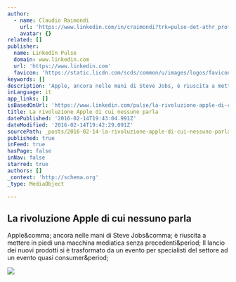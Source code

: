 ```yaml
---
author:
  - name: Claudio Raimondi
    url: 'https://www.linkedin.com/in/craimondi?trk=pulse-det-athr_prof-art_hdr'
    avatar: {}
related: []
publisher:
  name: LinkedIn Pulse
  domain: www.linkedin.com
  url: 'https://www.linkedin.com'
  favicon: 'https://static.licdn.com/scds/common/u/images/logos/favicons/v1/favicon.ico'
keywords: []
description: 'Apple, ancora nelle mani di Steve Jobs, è riuscita a mettere in piedi una macchina mediatica senza precedenti. Il lancio dei nuovi prodotti si è trasformato da un evento per specialisti del settore ad un evento quasi consumer.'
inLanguage: it
app_links: []
isBasedOnUrl: 'https://www.linkedin.com/pulse/la-rivoluzione-apple-di-cui-nessuno-parla-claudio-raimondi?trk=mp-reader-card'
title: La rivoluzione Apple di cui nessuno parla
datePublished: '2016-02-14T19:43:04.991Z'
dateModified: '2016-02-14T19:42:29.091Z'
sourcePath: _posts/2016-02-14-la-rivoluzione-apple-di-cui-nessuno-parla.md
published: true
inFeed: true
hasPage: false
inNav: false
starred: true
authors: []
_context: 'http://schema.org'
_type: MediaObject

---
```

<article style=""><h1>La rivoluzione Apple di cui nessuno parla</h1><p>Apple&amp;comma; ancora nelle mani di Steve Jobs&amp;comma; è riuscita a mettere in piedi una macchina mediatica senza precedenti&amp;period; Il lancio dei nuovi prodotti si è trasformato da un evento per specialisti del settore ad un evento quasi consumer&amp;period;</p><img src="https://media.licdn.com/mpr/mpr/p/1/005/0aa/296/0be52e9.jpg" /></article>